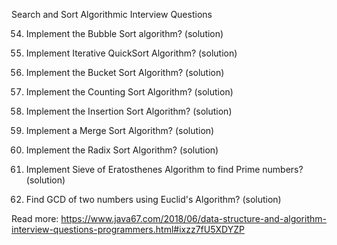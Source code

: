 Search and Sort Algorithmic Interview Questions

54. Implement the Bubble Sort algorithm? (solution)

55. Implement Iterative QuickSort Algorithm? (solution)

56. Implement the Bucket Sort Algorithm? (solution)

57. Implement the Counting Sort Algorithm? (solution)

58. Implement the Insertion Sort Algorithm? (solution)

59. Implement a Merge Sort Algorithm? (solution)

60. Implement the Radix Sort Algorithm? (solution)

61. Implement Sieve of Eratosthenes Algorithm to find Prime numbers? (solution)

62. Find GCD of two numbers using Euclid's Algorithm? (solution)

Read more: https://www.java67.com/2018/06/data-structure-and-algorithm-interview-questions-programmers.html#ixzz7fU5XDYZP
